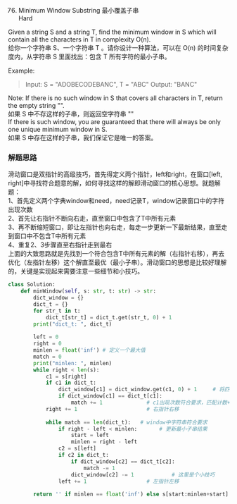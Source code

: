 76. Minimum Window Substring 最小覆盖子串  
Hard

Given a string S and a string T, find the minimum window in S which will contain all the characters in T in complexity O(n).  
给你一个字符串 S、一个字符串 T 。请你设计一种算法，可以在 O(n) 的时间复杂度内，从字符串 S 里面找出：包含 T 所有字符的最小子串。  

Example:
>Input: S = "ADOBECODEBANC", T = "ABC"
>Output: "BANC"

Note:
    If there is no such window in S that covers all characters in T, return the empty string "".  
    如果 S 中不存这样的子串，则返回空字符串 ""  
    If there is such window, you are guaranteed that there will always be only one unique minimum window in S.  
    如果 S 中存在这样的子串，我们保证它是唯一的答案。  

### 解题思路  
滑动窗口是双指针的高级技巧，首先得定义两个指针，left和right，在窗口[left, right]中寻找符合题意的解，如何寻找这样的解即滑动窗口的核心思想。就题解题：  
1、首先定义两个字典window和need，need记录T，window记录窗口中的字符出现次数  
2、首先让右指针不断向右走，直至窗口中包含了T中所有元素  
3、再不断缩短窗口，即让左指针也向右走，每走一步更新一下最新结果，直至走到窗口中不包含T中所有元素  
4、重复2、3步骤直至右指针走到最右  
上面的大致思路就是先找到一个符合包含T中所有元素的解（右指针右移），再去优化（左指针左移）这个解直至最优（最小子串）。滑动窗口的思想是比较好理解的，关键是实现起来需要注意一些细节和小技巧。  

``` python
class Solution:
    def minWindow(self, s: str, t: str) -> str:
        dict_window = {}
        dict_t = {}
        for str_t in t:
            dict_t[str_t] = dict_t.get(str_t, 0) + 1
        print("dict_t: ", dict_t)
        
        left = 0
        right = 0
        minlen = float('inf') # 定义一个最大值
        match = 0
        print("minlen: ", minlen)
        while right < len(s):
            c1 = s[right]
            if c1 in dict_t:		
                dict_window[c1] = dict_window.get(c1, 0) + 1     # 将匹配的字符加入windows
                if dict_window[c1] == dict_t[c1]:
                    match += 1              # c1出现次数符合要求，匹配计数+1
            right += 1                  	# 右指针右移
            
            while match == len(dict_t):   # window中字符串符合要求
                if right - left < minlen:		# 更新最小子串结果
                    start = left
                    minlen = right - left
                c2 = s[left]
                if c2 in dict_t:
                    if dict_window[c2] == dict_t[c2]:
                        match -= 1
                    dict_window[c2] -= 1			# 这里是个小技巧
                left += 1					# 左指针左移
                
        return '' if minlen == float('inf') else s[start:minlen+start]
            
```

